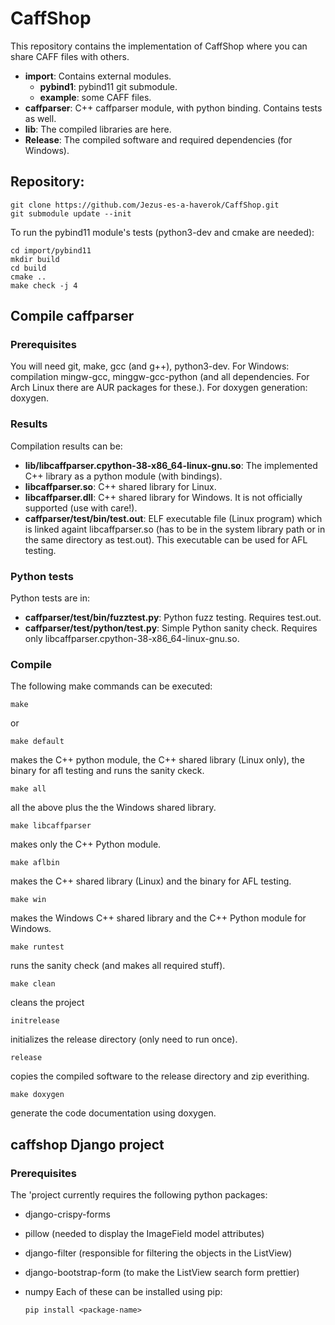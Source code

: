 # CaffShop

This repository contains the implementation of CaffShop where you can share CAFF files with others.

* **import**: Contains external modules.
    * **pybind1**: pybind11 git submodule.
    * **example**: some CAFF files.
* **caffparser**: C++ caffparser module, with python binding. Contains tests as well.
* **lib**: The compiled libraries are here.
* **Release**: The compiled software and required dependencies (for Windows).

## Repository:

    git clone https://github.com/Jezus-es-a-haverok/CaffShop.git
    git submodule update --init

To run the pybind11 module's tests (python3-dev and cmake are needed):

    cd import/pybind11
    mkdir build
    cd build
    cmake ..
    make check -j 4

## Compile caffparser

### Prerequisites

You will need git, make, gcc (and g++), python3-dev. For Windows: compilation mingw-gcc, minggw-gcc-python (and all dependencies. For Arch Linux there are AUR packages for these.). For doxygen generation: doxygen.

### Results

Compilation results can be:

* **lib/libcaffparser.cpython-38-x86_64-linux-gnu.so**: The implemented C++ library as a python module (with bindings).
* **libcaffparser.so**: C++ shared library for Linux.
* **libcaffparser.dll**: C++ shared library for Windows. It is not officially supported (use with care!).
* **caffparser/test/bin/test.out**: ELF executable file (Linux program) which is linked againt libcaffparser.so (has to be in the system library path or in the same directory as test.out). This executable can be used for AFL testing.

### Python tests

Python tests are in:

* **caffparser/test/bin/fuzztest.py**: Python fuzz testing. Requires test.out.
* **caffparser/test/python/test.py**: Simple Python sanity check. Requires only libcaffparser.cpython-38-x86_64-linux-gnu.so.

### Compile

The following make commands can be executed:

    make

or

    make default

makes the C++ python module, the C++ shared library (Linux only), the binary for afl testing and runs the sanity ckeck.

    make all

all the above plus the the Windows shared library.

    make libcaffparser

makes only the C++ Python module.

    make aflbin

makes the C++ shared library (Linux) and the binary for AFL testing.

    make win

makes the Windows C++ shared library and the C++ Python module for Windows.

    make runtest

runs the sanity check (and makes all required stuff).

    make clean

cleans the project

    initrelease

initializes the release directory (only need to run once).

    release

copies the compiled software to the release directory and zip everithing.

    make doxygen

generate the code documentation using doxygen.

## caffshop Django project

### Prerequisites
 The 'project currently requires the following python packages:
 * django-crispy-forms
 * pillow (needed to display the ImageField model attributes)
 * django-filter (responsible for filtering the objects in the ListView)
 * django-bootstrap-form (to make the ListView search form prettier)
 * numpy
 Each of these can be installed using pip:
 
   `pip install <package-name>`
   
